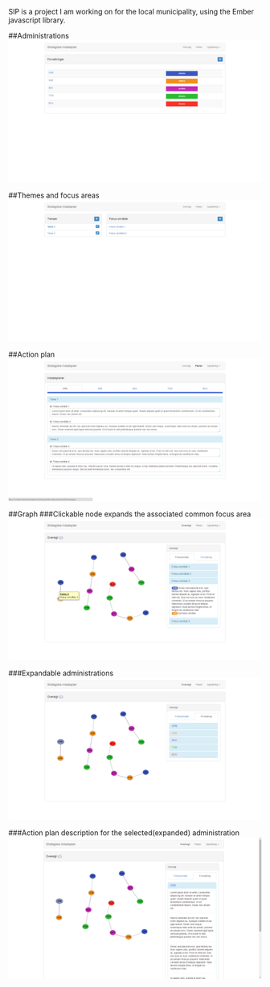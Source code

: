 SIP is a project I am working on for the local municipality, using the Ember javascript library.

##Administrations
![Administrations](https://raw.githubusercontent.com/mawiza/SIP-Ember/master-2/img/screenshots/administrations.png)

##Themes and focus areas
![Administrations](https://raw.githubusercontent.com/mawiza/SIP-Ember/master-2/img/screenshots/themes-focusareas.png)

##Action plan 
![Administrations](https://raw.githubusercontent.com/mawiza/SIP-Ember/master-2/img/screenshots/action-plan.png)

##Graph
###Clickable node expands the associated common focus area
![Administrations](https://raw.githubusercontent.com/mawiza/SIP-Ember/master-2/img/screenshots/graph-view-1.png)

###Expandable administrations
![Administrations](https://raw.githubusercontent.com/mawiza/SIP-Ember/master-2/img/screenshots/graph-view-2.png)

###Action plan description for the selected(expanded) administration
![Administrations](https://raw.githubusercontent.com/mawiza/SIP-Ember/master-2/img/screenshots/graph-view-3.png)

